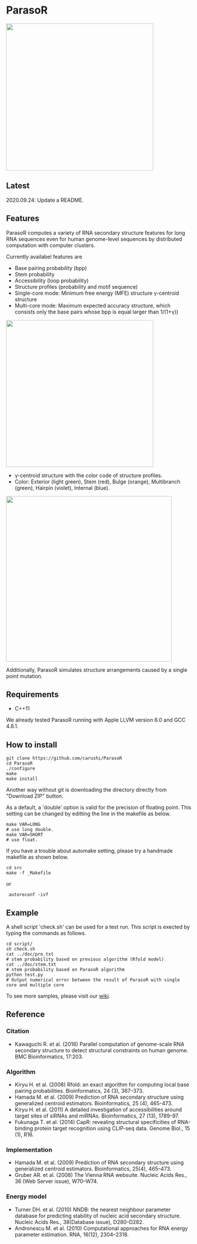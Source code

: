 # ParasoR

<img src="https://dl.dropboxusercontent.com/s/7i8w2o8n610cbid/logo.png?dl=0" width="400">
<!--
https://drive.google.com/host/1pI5Dc1I9Jvpn1PCnq6OHysD3zZfkmuWq/logo.png" width="400"> -->

## Latest
2020.09.24: Update a README.

## Features 
ParasoR computes a variety of RNA secondary structure features for long RNA sequences even for human genome-level sequences by distributed computation with computer clusters.

Currently availabel features are
* Base pairing probability (bpp)
* Stem probability
* Accessibility (loop probability)
* Structure profiles (probability and motif sequence)
* Single-core mode: Minimum free energy (MFE) structure γ-centroid structure
*  Multi-core mode: Maximum expected accuracy structure, which consists only the base pairs whose bpp is equal larger than 1/(1+γ))


<img src="https://dl.dropboxusercontent.com/s/eflcjpjwjpn8p6h/stem.png?dl=0" width="400">

* γ-centroid structure with the color code of structure profiles.
* Color: Exterior (light green), Stem (red), Bulge (orange), Multibranch (green), Hairpin (violet), Internal (blue).

<img src="https://dl.dropboxusercontent.com/s/tt9mssuilnuz5fx/prof.png?dl=0" width="450">

Additionally, ParasoR simulates structure arrangements caused by a single point mutation.

## Requirements

* C++11

We already tested ParasoR running with Apple LLVM version 6.0 and GCC 4.8.1.

## How to install

```
git clone https://github.com/carushi/ParasoR
cd ParasoR
./configure
make
make install
```

Another way without git is downloading the directory directly from "Download ZIP" button.

As a default, a 'double' option is valid for the precision of floating point.
This setting can be changed by editting the line in the makefile as below.

```
make VAR=LONG
# use long double.
make VAR=SHORT
# use float.
```

If you have a trouble about automake setting, please try a handmade makefile as shown below.

```
cd src
make -f _Makefile
```
or

```
 autoreconf -ivf
```

## Example
A shell script 'check.sh' can be used for a test run.
This script is exected by typing the commands as follows.

```
cd script/
sh check.sh
cat ../doc/pre.txt
# stem probability based on previous algorithm (Rfold model)
cat ../doc/stem.txt
# stem probability based on ParasoR algorithm
python test.py
# Output numerical error between the result of ParasoR with single core and multiple core
```

To see more samples, please visit our <a href="https://github.com/carushi/ParasoR/wiki">wiki</a>.

## Reference

### Citation
* Kawaguchi R. et al. (2016) Parallel computation of genome-scale RNA secondary structure to detect structural constraints on human genome. BMC Bioinformatics, 17:203.  

### Algorithm
* Kiryu H. et al. (2008) Rfold: an exact algorithm for computing local base pairing probabilities. Bioinformatics, 24 (3), 367–373.
* Hamada M. et al. (2009) Prediction of RNA secondary structure using generalized centroid estimators. Bioinformatics, 25 (4), 465-473.
* Kiryu H. et al. (2011) A detailed investigation of accessibilities around target sites of siRNAs and miRNAs. Bioinformatics, 27 (13), 1789-97.
* Fukunaga T. et al. (2014) CapR: revealing structural specificities of RNA-binding protein target recognition using CLIP-seq data. Genome Biol., 15 (1), R16.


### Implementation

* Hamada M. et al. (2009) Prediction of RNA secondary structure using generalized centroid estimators. Bioinformatics, 25(4), 465–473.
* Gruber AR. et al. (2008) The Vienna RNA websuite. Nucleic Acids Res., 36 (Web Server issue), W70–W74.

### Energy model

* Turner DH. et al. (2010) NNDB: the nearest neighbour parameter database for predicting stability of nucleic acid secondary structure. Nucleic Acids Res., 38(Database issue), D280–D282.
* Andronescu M. et al. (2010) Computational approaches for RNA energy parameter estimation. RNA, 16(12), 2304–2318.
